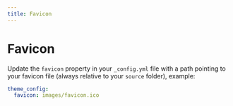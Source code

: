 ```yaml
---
title: Favicon
---
```


# Favicon

Update the `favicon` property in your `_config.yml` file with a path pointing to your favicon file (always relative to your `source` folder), example:

```yaml
theme_config:
  favicon: images/favicon.ico
```
